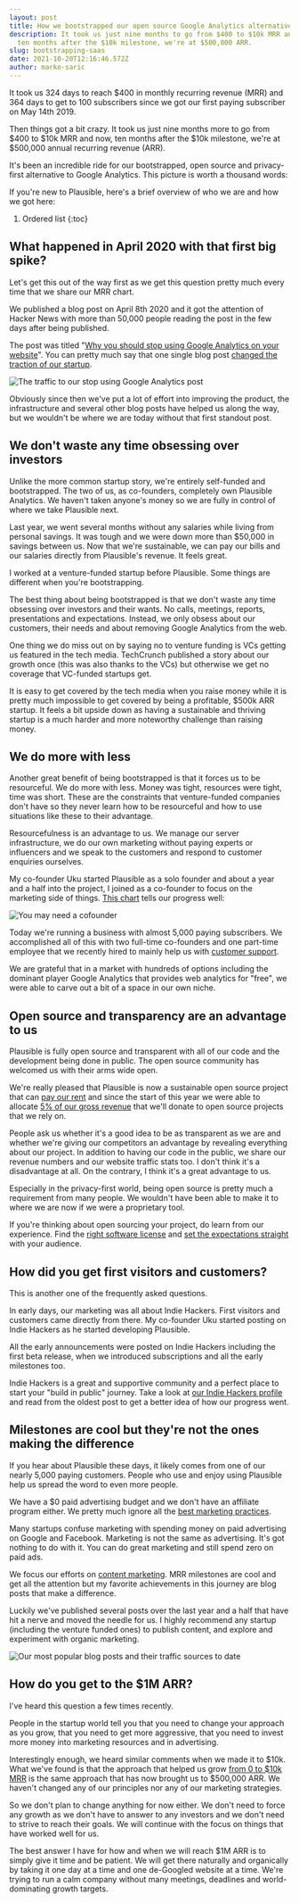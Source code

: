 ```yaml
---
layout: post
title: How we bootstrapped our open source Google Analytics alternative to $500k ARR
description: It took us just nine months to go from $400 to $10k MRR and now,
  ten months after the $10k milestone, we're at $500,000 ARR.
slug: bootstrapping-saas
date: 2021-10-20T12:16:46.572Z
author: marko-saric
---
```

It took us 324 days to reach $400 in monthly recurring revenue (MRR) and 364 days to get to 100 subscribers since we got our first paying subscriber on May 14th 2019.

Then things got a bit crazy. It took us just nine months more to go from $400 to $10k MRR and now, ten months after the $10k milestone, we're at $500,000 annual recurring revenue (ARR).

It's been an incredible ride for our bootstrapped, open source and privacy-first alternative to Google Analytics. This picture is worth a thousand words:

If you're new to Plausible, here's a brief overview of who we are and how we got here:

1. Ordered list
{:toc}

## What happened in April 2020 with that first big spike?

Let's get this out of the way first as we get this question pretty much every time that we share our MRR chart.

We published a blog post on April 8th 2020 and it got the attention of Hacker News with more than 50,000 people reading the post in the few days after being published. 

The post was titled "[Why you should stop using Google Analytics on your website](https://plausible.io/blog/remove-google-analytics)". You can pretty much say that one single blog post [changed the traction of our startup](https://plausible.io/blog/blog-post-changed-my-startup). 

![The traffic to our stop using Google Analytics post](/uploads/one-post-traction.png)

Obviously since then we've put a lot of effort into improving the product, the infrastructure and several other blog posts have helped us along the way, but we wouldn't be where we are today without that first standout post.

## We don't waste any time obsessing over investors

Unlike the more common startup story, we're entirely self-funded and bootstrapped. The two of us, as co-founders, completely own Plausible Analytics. We haven't taken anyone's money so we are fully in control of where we take Plausible next.

Last year, we went several months without any salaries while living from personal savings. It was tough and we were down more than $50,000 in savings between us. Now that we're sustainable, we can pay our bills and our salaries directly from Plausible's revenue. It feels great.

I worked at a venture-funded startup before Plausible. Some things are different when you're bootstrapping.

The best thing about being bootstrapped is that we don't waste any time obsessing over investors and their wants. No calls, meetings, reports, presentations and expectations. Instead, we only obsess about our customers, their needs and about removing Google Analytics from the web.

One thing we do miss out on by saying no to venture funding is VCs getting us featured in the tech media. TechCrunch published a story about our growth once (this was also thanks to the VCs) but otherwise we get no coverage that VC-funded startups get. 

It is easy to get covered by the tech media when you raise money while it is pretty much impossible to get covered by being a profitable, $500k ARR startup. It feels a bit upside down as having a sustainable and thriving startup is a much harder and more noteworthy challenge than raising money. 

## We do more with less

Another great benefit of being bootstrapped is that it forces us to be resourceful. We do more with less. Money was tight, resources were tight, time was short. These are the constraints that venture-funded companies don't have so they never learn how to be resourceful and how to use situations like these to their advantage.

Resourcefulness is an advantage to us. We manage our server infrastructure, we do our own marketing without paying experts or influencers and we speak to the customers and respond to customer enquiries ourselves.

My co-founder Uku started Plausible as a solo founder and about a year and a half into the project, I joined as a co-founder to focus on the marketing side of things. [This chart](https://microfounder.com/blog/cofounder-in-marketing) tells our progress well:

![You may need a cofounder](/uploads/marketing-cofounder.png)

Today we're running a business with almost 5,000 paying subscribers. We accomplished all of this with two full-time co-founders and one part-time employee that we recently hired to mainly help us with [customer support](https://plausible.io/blog/scaling-customer-support).

We are grateful that in a market with hundreds of options including the dominant player Google Analytics that provides web analytics for "free", we were able to carve out a bit of a space in our own niche.

## Open source and transparency are an advantage to us

Plausible is fully open source and transparent with all of our code and the development being done in public. The open source community has welcomed us with their arms wide open.

We're really pleased that Plausible is now a sustainable open source project that can [pay our rent](https://plausible.io/blog/open-source-funding) and since the start of this year we were able to allocate [5% of our gross revenue](https://plausible.io/giving-back) that we'll donate to open source projects that we rely on.

People ask us whether it's a good idea to be as transparent as we are and whether we're giving our competitors an advantage by revealing everything about our project. In addition to having our code in the public, we share our revenue numbers and our website traffic stats too. I don't think it's a disadvantage at all. On the contrary, I think it's a great advantage to us.

Especially in the privacy-first world, being open source is pretty much a requirement from many people. We wouldn't have been able to make it to where we are now if we were a proprietary tool.

If you're thinking about open sourcing your project, do learn from our experience. Find the [right software license](https://plausible.io/blog/open-source-licenses) and [set the expectations straight](https://plausible.io/blog/building-open-source) with your audience.

## How did you get first visitors and customers?

This is another one of the frequently asked questions.

In early days, our marketing was all about Indie Hackers. First visitors and customers came directly from there. My co-founder Uku started posting on Indie Hackers as he started developing Plausible.

All the early announcements were posted on Indie Hackers including the first beta release, when we introduced subscriptions and all the early milestones too. 

Indie Hackers is a great and supportive community and a perfect place to start your "build in public" journey. Take a look at [our Indie Hackers profile](https://www.indiehackers.com/product/plausible-insights) and read from the oldest post to get a better idea of how our progress went.

## Milestones are cool but they're not the ones making the difference

If you hear about Plausible these days, it likely comes from one of our nearly 5,000 paying customers. People who use and enjoy using Plausible help us spread the word to even more people.

We have a $0 paid advertising budget and we don't have an affiliate program either. We pretty much ignore all the [best marketing practices](https://plausible.io/blog/best-marketing-practices). 

Many startups confuse marketing with spending money on paid advertising on Google and Facebook. Marketing is not the same as advertising. It's got nothing to do with it. You can do great marketing and still spend zero on paid ads. 

We focus our efforts on [content marketing](https://plausible.io/blog/startup-marketing). MRR milestones are cool and get all the attention but my favorite achievements in this journey are blog posts that make a difference. 

Luckily we've published several posts over the last year and a half that have hit a nerve and moved the needle for us. I highly recommend any startup (including the venture funded ones) to publish content, and explore and experiment with organic marketing.

![Our most popular blog posts and their traffic sources to date](/uploads/top-blog-posts-to-date.png)

## How do you get to the $1M ARR?

I've heard this question a few times recently.

People in the startup world tell you that you need to change your approach as you grow, that you need to get more aggressive, that you need to invest more money into marketing resources and in advertising.

Interestingly enough, we heard similar comments when we made it to $10k. What we've found is that the approach that helped us grow [from 0 to $10k MRR](https://plausible.io/blog/growing-saas-mrr) is the same approach that has now brought us to $500,000 ARR. We haven't changed any of our principles nor any of our marketing strategies.

So we don't plan to change anything for now either. We don't need to force any growth as we don't have to answer to any investors and we don't need to strive to reach their goals. We will continue with the focus on things that have worked well for us.

The best answer I have for how and when we will reach $1M ARR is to simply give it time and be patient. We will get there naturally and organically by taking it one day at a time and one de-Googled website at a time. We're trying to run a calm company without many meetings, deadlines and world-dominating growth targets.